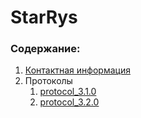# StarRys


### Содержание:

1. [Контактная информация](contacts.md)
1. Протоколы 
    1. [protocol_3.1.0](protocols/protocol_3.1.0.pdf)
    1. [protocol_3.2.0](protocols/protocol_3.2.0.pdf)

